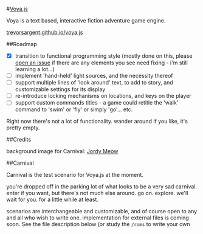#[Voya.js](http://trevorsargent.github.io/voya.js)

Voya is a text based, interactive fiction adventure game engine.

[trevorsargent.github.io/voya.js](http://trevorsargent.github.io/voya.js)

##Roadmap

 - [x] transition to functional programming style (mostly done on this, please [open an issue](https://github.com/trevorsargent/voya.js/issues/new) if there are any elements you see need fixing - i'm still learning a lot...)   
 - [ ] implement 'hand-held' light sources, and the necessity thereof
 - [ ] support multiple lines of 'look around' text, to add to story, and customizable settings for its display
 - [ ] re-introduce locking mechanisms on locations, and keys on the player
 - [ ] support custom commands titles - a game could retitle the 'walk' command to 'swim' or 'fly' or simply 'go'... etc.

 Right now there's not a lot of functionality. wander around if you like, it's pretty empty.

##Credits

background image for Carnival: [Jordy Meow](http://www.totorotimes.com/urban-exploration/nara-dreamland-abandoned-rollercoasters/)

##Carnival

Carnival is the test scenario for Voya.js at the moment.

you're dropped off in the parking lot of what looks to be a very sad carnival.  enter if you want, but there's not much else around.  go on. explore. we'll wait for you. for a little while at least.

scenarios are interchangeable and customizable, and of course open to any and all who wish to write one. implementation for external files is coming soon. See the file description below (or study the `/roms` to write your own
